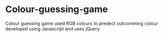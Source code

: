 # Colour-guessing-game

Colour guessing game used RGB colours to predect outcomming colour developed using Javascript and uses jQuery  
